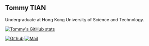 ## Tommy TIAN

Undergraduate at Hong Kong University of Science and Technology.

[![Tommy's GitHub stats](https://github-readme-stats.vercel.app/api?username=tommytim0515&count_private=true)]()

<!-- [![GitHub Trends SVG](https://api.githubtrends.io/user/svg/tommytim0515/langs?time_range=one_year&use_percent=True&include_private=True&compact=True&theme=classic)](https://githubtrends.io)
 -->
[![Github](https://img.shields.io/github/followers/tommytim0515?label=Follow&style=social)](https://github.com/tommytim0515)
[![Mail](https://img.shields.io/badge/-tianxiangan2000515@gmail.com-black?style=flat-square&logo=gmail&logoColor=red&link=)](tianxiangan2000515@gmail.com)

